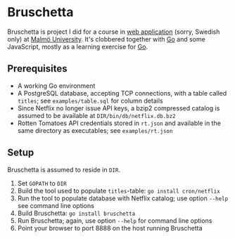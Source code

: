 # Bruschetta

Bruschetta is project I did for a course in [web application][1] (sorry,
Swedish only) at [Malmö University][2]. It's clobbered together with [Go][3]
and some JavaScript, mostly as a learning exercise for [Go][3].

## Prerequisites

- A working Go environment
- A PostgreSQL database, accepting TCP connections, with a table called
  `titles`; see `examples/table.sql` for column details
- Since Netflix no longer issue API keys, a bzip2 compressed catalog is
  assumed to be available at `DIR/bin/db/netflix.db.bz2`
- Rotten Tomatoes API credentials stored in `rt.json` and available in the
  same directory as executables; see `examples/rt.json`

## Setup

Bruschetta is assumed to reside in `DIR`.

1. Set `GOPATH` to `DIR`
2. Build the tool used to populate `titles`-table: `go install cron/netflix`
3. Run the tool to populate database with Netflix catalog; use option `--help`
   see command line options
4. Build Bruschetta: `go install bruschetta`
5. Run Bruschetta; again, use option `--help` for command line options
6. Point your browser to port 8888 on the host running Bruschetta

[1]: http://edu.mah.se/sv/Course/DA197A?v=1
[2]: http://www.mah.se/
[3]: http://golang.org/
